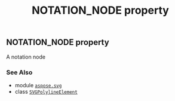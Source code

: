 ﻿---
title: NOTATION_NODE property
second_title: Aspose.SVG for Python via .NET API References
description: 
type: docs
weight: 570
url: /python-net/aspose.svg/svgpolylineelement/notation_node/
is_root: false
---

## NOTATION_NODE property


A notation node

### See Also
* module [`aspose.svg`](../../)
* class [`SVGPolylineElement`](/svg/python-net/aspose.svg/svgpolylineelement)
